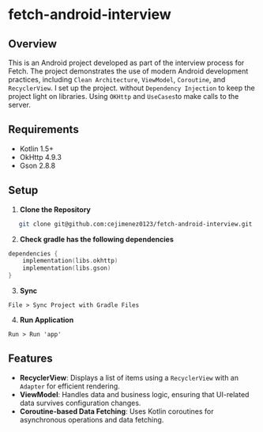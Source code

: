 # fetch-android-interview

## Overview

This is an Android project developed as part of the interview process for Fetch.
The project demonstrates the use of modern Android development practices, including
`Clean Architecture`, `ViewModel`, `Coroutine`, and `RecyclerView`. I set up the project.
without `Dependency Injection` to keep the project light on libraries. 
Using `OKHttp` and `UseCases`to make calls to the server.

## Requirements

- Kotlin 1.5+
- OkHttp 4.9.3
- Gson 2.8.8

## Setup

1. **Clone the Repository**

```bash
   git clone git@github.com:cejimenez0123/fetch-android-interview.git
```
2. **Check gradle has the following dependencies**
```kotlin
dependencies {
    implementation(libs.okhttp)
    implementation(libs.gson)
}
```
3. **Sync**

```text
File > Sync Project with Gradle Files
```
4. **Run Application**

```text
Run > Run 'app'
```


## Features

- **RecyclerView**: Displays a list of items using a `RecyclerView` with an `Adapter` for efficient rendering.
- **ViewModel**: Handles data and business logic, ensuring that UI-related data survives configuration changes.
- **Coroutine-based Data Fetching**: Uses Kotlin coroutines for asynchronous operations and data fetching.


